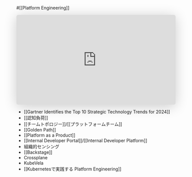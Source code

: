  #[[Platform Engineering]]

<iframe class="speakerdeck-iframe" frameborder="0" src="https://speakerdeck.com/player/9d2f71baf58746aab88952b6206674c6" title="Platform Engineering ことはじめ" allowfullscreen="true" style="border: 0px; background: padding-box padding-box rgba(0, 0, 0, 0.1); margin: 0px; padding: 0px; border-radius: 6px; box-shadow: rgba(0, 0, 0, 0.2) 0px 5px 40px; width: 100%; height: auto; aspect-ratio: 560 / 315;" data-ratio="1.7777777777777777"></iframe>

- [[Gartner Identifies the Top 10 Strategic Technology Trends for 2024]]
- [[認知負荷]]
- [[チームトポロジー]]/[[プラットフォームチーム]]
- [[Golden Path]]
- [[Platform as a Product]]
- [[Internal Developer Portal]]/[[Internal Developer Platform]]
- 組織的センシング
- [[Backstage]]
- Crossplane
- KubeVela
- [[Kubernetesで実践する Platform Engineering]]